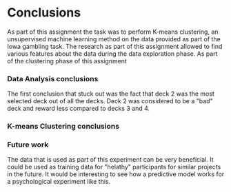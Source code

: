 # Conclusions

As part of this assignment the task was to perform K-means clustering, an unsupervised machine learning method on the data provided as part of the Iowa gambling task. The research as part of this assignment allowed to find various features about the data during the data exploration phase. As part of the clustering phase of this assignment

### Data Analysis conclusions
The first conclusion that stuck out was the fact that deck 2 was the most selected deck out of all the decks. Deck 2 was considered to be a "bad" deck and reward less compared to decks 3 and 4.

### K-means Clustering conclusions


### Future work
The data that is used as part of this experiment can be very beneficial. It could be used as training data for "helathy" participants for similar projects in the future. It would be interesting to see how a predictive model works for a psychological experiment like this. 
